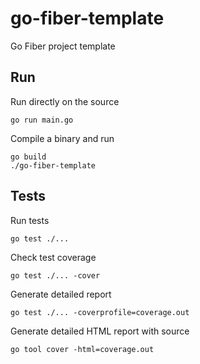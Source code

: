 # go-fiber-template
Go Fiber project template

## Run

Run directly on the source
```shell
go run main.go
```

Compile a binary and run
```shell
go build
./go-fiber-template
```

## Tests

Run tests
```shell
go test ./...
```

Check test coverage
```shell
go test ./... -cover
```

Generate detailed report
```shell
go test ./... -coverprofile=coverage.out
```

Generate detailed HTML report with source
```shell
go tool cover -html=coverage.out
```
